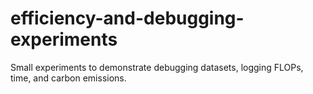 # efficiency-and-debugging-experiments

Small experiments to demonstrate debugging datasets, logging FLOPs, time, and carbon emissions.
